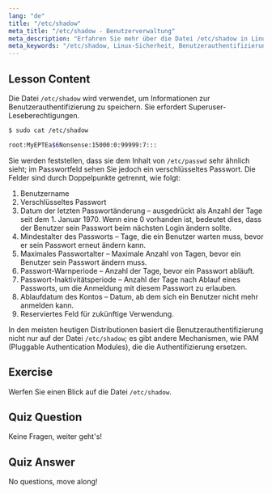 ```yaml
---
lang: "de"
title: "/etc/shadow"
meta_title: "/etc/shadow - Benutzerverwaltung"
meta_description: "Erfahren Sie mehr über die Datei /etc/shadow in Linux, ihre Felder und wie sie Benutzerpasswörter schützt. Verstehen Sie die Linux-Authentifizierung für Anfänger."
meta_keywords: "/etc/shadow, Linux-Sicherheit, Benutzerauthentifizierung, Passwortverwaltung, Linux-Tutorial, Anfängerleitfaden"
---
```


## Lesson Content

Die Datei `/etc/shadow` wird verwendet, um Informationen zur Benutzerauthentifizierung zu speichern. Sie erfordert Superuser-Leseberechtigungen.

```bash
$ sudo cat /etc/shadow

root:MyEPTEa$6Nonsense:15000:0:99999:7:::
```

Sie werden feststellen, dass sie dem Inhalt von `/etc/passwd` sehr ähnlich sieht; im Passwortfeld sehen Sie jedoch ein verschlüsseltes Passwort. Die Felder sind durch Doppelpunkte getrennt, wie folgt:

1. Benutzername
2. Verschlüsseltes Passwort
3. Datum der letzten Passwortänderung – ausgedrückt als Anzahl der Tage seit dem 1. Januar 1970. Wenn eine 0 vorhanden ist, bedeutet dies, dass der Benutzer sein Passwort beim nächsten Login ändern sollte.
4. Mindestalter des Passworts – Tage, die ein Benutzer warten muss, bevor er sein Passwort erneut ändern kann.
5. Maximales Passwortalter – Maximale Anzahl von Tagen, bevor ein Benutzer sein Passwort ändern muss.
6. Passwort-Warnperiode – Anzahl der Tage, bevor ein Passwort abläuft.
7. Passwort-Inaktivitätsperiode – Anzahl der Tage nach Ablauf eines Passworts, um die Anmeldung mit diesem Passwort zu erlauben.
8. Ablaufdatum des Kontos – Datum, ab dem sich ein Benutzer nicht mehr anmelden kann.
9. Reserviertes Feld für zukünftige Verwendung.

In den meisten heutigen Distributionen basiert die Benutzerauthentifizierung nicht nur auf der Datei `/etc/shadow`; es gibt andere Mechanismen, wie PAM (Pluggable Authentication Modules), die die Authentifizierung ersetzen.

## Exercise

Werfen Sie einen Blick auf die Datei `/etc/shadow`.

## Quiz Question

Keine Fragen, weiter geht's!

## Quiz Answer

No questions, move along!
